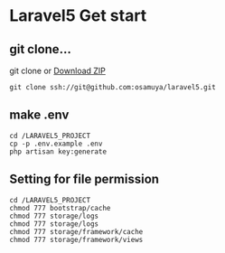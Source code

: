 # Laravel5 Get start

## git clone...
git clone or [Download ZIP](https://github.com/osamuya/laravel5/archive/master.zip)
````
git clone ssh://git@github.com:osamuya/laravel5.git
````

## make .env
````
cd /LARAVEL5_PROJECT
cp -p .env.example .env
php artisan key:generate
````
## Setting for file permission

````
cd /LARAVEL5_PROJECT
chmod 777 bootstrap/cache
chmod 777 storage/logs
chmod 777 storage/logs
chmod 777 storage/framework/cache
chmod 777 storage/framework/views
````
